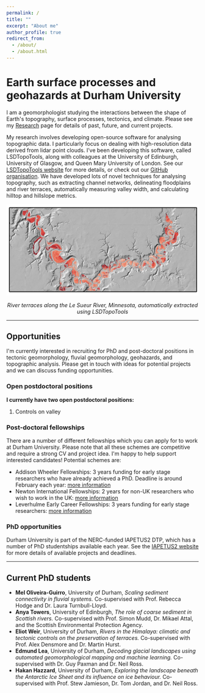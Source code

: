 ```yaml
---
permalink: /
title: ""
excerpt: "About me"
author_profile: true
redirect_from:
  - /about/
  - /about.html
---
```


# Earth surface processes and geohazards at Durham University

I am a geomorphologist studying the interactions between the shape of Earth's topography, surface processes, tectonics, and climate.  Please see my [Research](/research/index.html) page for details of past, future, and current projects.

My research involves developing open-source software for analysing topographic data. I particularly focus on dealing with high-resolution data derived from lidar point clouds.  I’ve been developing this software, called LSDTopoTools, along with colleagues at the University of Edinburgh,  University of Glasgow, and Queen Mary University of London. See our [LSDTopoTools website](lsdtopotools.github.io) for more details, or check out our [GitHub organisation](https://github.com/LSDtopotools). We have developed lots of novel techniques for analysing topography, such as extracting channel networks, delineating floodplains and river terraces, automatically measuring valley width, and calculating hilltop and hillslope metrics.

<img src="/images/le_sueur_terraces.png" alt="le sueur" width="1000"/>

<p align ="center">
<i>River terraces along the Le Sueur River, Minnesota, automatically extracted using LSDTopoTools</i>
</p>

---
## Opportunities

I'm currently interested in recruiting for PhD and post-doctoral positions in tectonic geomorphology, fluvial geomorphology, geohazards, and topographic analysis. Please get in touch with ideas for potential projects and we can discuss funding opportunities.

### Open postdoctoral positions 

**I currently have two open postdoctoral positions:**

1. Controls on valley 

### Post-doctoral fellowships

There are a number of different fellowships which you can apply for to work at Durham University. Please note that all these schemes are competitive and require a strong CV and project idea. I'm happy to help support interested candidates! Potential schemes are:

* Addison Wheeler Fellowships: 3 years funding for early stage researchers who have already achieved a PhD. Deadline is around February each year: [more information](https://www.dur.ac.uk/ias/addisonwheelerfellowships/)
* Newton International Fellowships: 2 years for non-UK researchers who wish to work in the UK: [more information](https://royalsociety.org/grants-schemes-awards/grants/newton-international/)
* Leverhulme Early Career Fellowships: 3 years funding for early stage researchers: [more information](https://www.leverhulme.ac.uk/early-career-fellowships)

### PhD opportunities

Durham University is part of the NERC-funded IAPETUS2 DTP, which has a number of PhD studentships available each year. See the [IAPETUS2 website](http://www.iapetus.ac.uk) for more details of available projects and deadlines.

---
## Current PhD students

* **Mel Oliveira-Guirro**, University of Durham, _Scaling sediment connectivity in fluvial systems._ Co-supervised with Prof. Rebecca Hodge and Dr. Laura Turnbull-Lloyd.
* **Anya Towers**, University of Edinburgh, _The role of coarse sediment in Scottish rivers._ Co-supervised with Prof. Simon Mudd, Dr. Mikael Attal, and the Scottish Environmental Protection Agency.
* **Eliot Weir**, University of Durham, _Rivers in the Himalaya: climatic and tectonic controls on the preservation of  terraces._ Co-supervised with Prof. Alex Densmore and Dr. Martin Hurst.
* **Edmund Lea**, University of Durham, _Decoding glacial landscapes using automated geomorphological mapping and machine learning._ Co-supervised with Dr. Guy Paxman and Dr. Neil Ross. 
* **Hakan Hazzard**, University of Durham, _Exploring the landscape beneath the Antarctic Ice Sheet and its influence on ice behaviour._ Co-supervised with Prof. Stew Jamieson, Dr. Tom Jordan, and Dr. Neil Ross.
